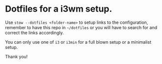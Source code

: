 # Dotfiles for a i3wm setup.

Use `stow --dotfiles <folder-name>` to setup links to the configuration, remember to have this repo in `~/dotfiles` or you will have to search for and correct the links accordingly.

You can only use one of `i3` or `i3min` for a full blown setup or a minimalist setup.


Thank you!

